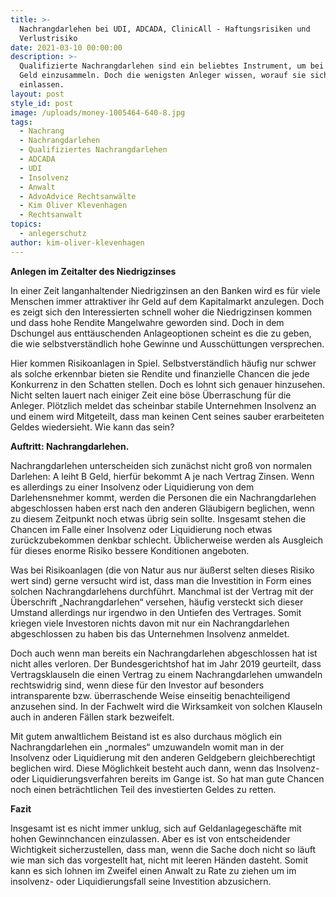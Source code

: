 ```yaml
---
title: >-
  Nachrangdarlehen bei UDI, ADCADA, ClinicAll - Haftungsrisiken und
  Verlustrisiko
date: 2021-03-10 00:00:00
description: >-
  Qualifizierte Nachrangdarlehen sind ein beliebtes Instrument, um bei Anlegern
  Geld einzusammeln. Doch die wenigsten Anleger wissen, worauf sie sich
  einlassen.
layout: post
style_id: post
image: /uploads/money-1005464-640-8.jpg
tags:
  - Nachrang
  - Nachrangdarlehen
  - Qualifiziertes Nachrangdarlehen
  - ADCADA
  - UDI
  - Insolvenz
  - Anwalt
  - AdvoAdvice Rechtsanwälte
  - Kim Oliver Klevenhagen
  - Rechtsanwalt
topics:
  - anlegerschutz
author: kim-oliver-klevenhagen
---
```

**Anlegen im Zeitalter des Niedrigzinses**

In einer Zeit langanhaltender Niedrigzinsen an den Banken wird es für viele Menschen immer attraktiver ihr Geld auf dem Kapitalmarkt anzulegen. Doch es zeigt sich den Interessierten schnell woher die Niedrigzinsen kommen und dass hohe Rendite Mangelwahre geworden sind. Doch in dem Dschungel aus enttäuschenden Anlageoptionen scheint es die zu geben, die wie selbstverständlich hohe Gewinne und Ausschüttungen versprechen.

Hier kommen Risikoanlagen in Spiel. Selbstverständlich häufig nur schwer als solche erkennbar bieten sie Rendite und finanzielle Chancen die jede Konkurrenz in den Schatten stellen. Doch es lohnt sich genauer hinzusehen. Nicht selten lauert nach einiger Zeit eine böse Überraschung für die Anleger. Plötzlich meldet das scheinbar stabile Unternehmen Insolvenz an und einem wird Mitgeteilt, dass man keinen Cent seines sauber erarbeiteten Geldes wiedersieht. Wie kann das sein?

**Auftritt: Nachrangdarlehen.**

Nachrangdarlehen unterscheiden sich zunächst nicht gro&szlig; von normalen Darlehen: A leiht B Geld, hierfür bekommt A je nach Vertrag Zinsen. Wenn es allerdings zu einer Insolvenz oder Liquidierung von dem Darlehensnehmer kommt, werden die Personen die ein Nachrangdarlehen abgeschlossen haben erst nach den anderen Gläubigern beglichen, wenn zu diesem Zeitpunkt noch etwas übrig sein sollte. Insgesamt stehen die Chancen im Falle einer Insolvenz oder Liquidierung noch etwas zurückzubekommen denkbar schlecht. Üblicherweise werden als Ausgleich für dieses enorme Risiko bessere Konditionen angeboten.

Was bei Risikoanlagen (die von Natur aus nur äu&szlig;erst selten dieses Risiko wert sind) gerne versucht wird ist, dass man die Investition in Form eines solchen Nachrangdarlehens durchführt. Manchmal ist der Vertrag mit der Überschrift „Nachrangdarlehen“ versehen, häufig versteckt sich dieser Umstand allerdings nur irgendwo in den Untiefen des Vertrages. Somit kriegen viele Investoren nichts davon mit nur ein Nachrangdarlehen abgeschlossen zu haben bis das Unternehmen Insolvenz anmeldet.

Doch auch wenn man bereits ein Nachrangdarlehen abgeschlossen hat ist nicht alles verloren. Der Bundesgerichtshof hat im Jahr 2019 geurteilt, dass Vertragsklauseln die einen Vertrag zu einem Nachrangdarlehen umwandeln rechtswidrig sind, wenn diese für den Investor auf besonders intransparente bzw. überraschende Weise einseitig benachteiligend anzusehen sind. In der Fachwelt wird die Wirksamkeit von solchen Klauseln auch in anderen Fällen stark bezweifelt.

Mit gutem anwaltlichem Beistand ist es also durchaus möglich ein Nachrangdarlehen ein „normales“ umzuwandeln womit man in der Insolvenz oder Liquidierung mit den anderen Geldgebern gleichberechtigt beglichen wird. Diese Möglichkeit besteht auch dann, wenn das Insolvenz- oder Liquidierungsverfahren bereits im Gange ist. So hat man gute Chancen noch einen beträchtlichen Teil des investierten Geldes zu retten.

**Fazit**

Insgesamt ist es nicht immer unklug, sich auf Geldanlagegeschäfte mit hohen Gewinnchancen einzulassen. Aber es ist von entscheidender Wichtigkeit sicherzustellen, dass man, wenn die Sache doch nicht so läuft wie man sich das vorgestellt hat, nicht mit leeren Händen dasteht. Somit kann es sich lohnen im Zweifel einen Anwalt zu Rate zu ziehen um im insolvenz- oder Liquidierungsfall seine Investition abzusichern.
